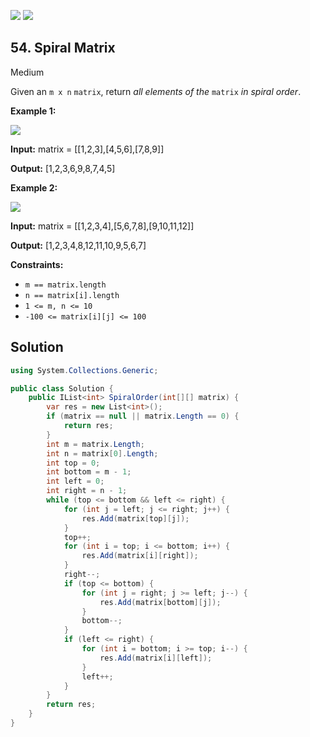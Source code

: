 [![](https://img.shields.io/github/stars/LeetCode-in-Net/LeetCode-in-Net?label=Stars&style=flat-square)](https://github.com/LeetCode-in-Net/LeetCode-in-Net)
[![](https://img.shields.io/github/forks/LeetCode-in-Net/LeetCode-in-Net?label=Fork%20me%20on%20GitHub%20&style=flat-square)](https://github.com/LeetCode-in-Net/LeetCode-in-Net/fork)

## 54\. Spiral Matrix

Medium

Given an `m x n` `matrix`, return _all elements of the_ `matrix` _in spiral order_.

**Example 1:**

![](https://assets.leetcode.com/uploads/2020/11/13/spiral1.jpg)

**Input:** matrix = \[\[1,2,3],[4,5,6],[7,8,9]]

**Output:** [1,2,3,6,9,8,7,4,5] 

**Example 2:**

![](https://assets.leetcode.com/uploads/2020/11/13/spiral.jpg)

**Input:** matrix = \[\[1,2,3,4],[5,6,7,8],[9,10,11,12]]

**Output:** [1,2,3,4,8,12,11,10,9,5,6,7] 

**Constraints:**

*   `m == matrix.length`
*   `n == matrix[i].length`
*   `1 <= m, n <= 10`
*   `-100 <= matrix[i][j] <= 100`

## Solution

```csharp
using System.Collections.Generic;

public class Solution {
    public IList<int> SpiralOrder(int[][] matrix) {
        var res = new List<int>();
        if (matrix == null || matrix.Length == 0) {
            return res;
        }
        int m = matrix.Length;
        int n = matrix[0].Length;
        int top = 0;
        int bottom = m - 1;
        int left = 0;
        int right = n - 1;
        while (top <= bottom && left <= right) {
            for (int j = left; j <= right; j++) {
                res.Add(matrix[top][j]);
            }
            top++;
            for (int i = top; i <= bottom; i++) {
                res.Add(matrix[i][right]);
            }
            right--;
            if (top <= bottom) {
                for (int j = right; j >= left; j--) {
                    res.Add(matrix[bottom][j]);
                }
                bottom--;
            }
            if (left <= right) {
                for (int i = bottom; i >= top; i--) {
                    res.Add(matrix[i][left]);
                }
                left++;
            }
        }
        return res;
    }
}
```
